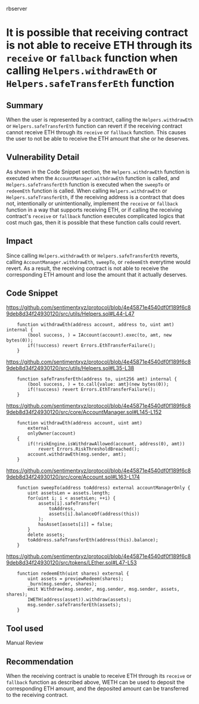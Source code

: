 rbserver
# It is possible that receiving contract is not able to receive ETH through its `receive` or `fallback` function when calling `Helpers.withdrawEth` or `Helpers.safeTransferEth` function

## Summary
When the user is represented by a contract, calling the `Helpers.withdrawEth` or `Helpers.safeTransferEth` function can revert if the receiving contract cannot receive ETH through its `receive` or `fallback` function. This causes the user to not be able to receive the ETH amount that she or he deserves.

## Vulnerability Detail
As shown in the Code Snippet section, the `Helpers.withdrawEth` function is executed when the `AccountManager.withdrawEth` function is called, and `Helpers.safeTransferEth` function is executed when the `sweepTo` or `redeemEth` function is called. When calling `Helpers.withdrawEth` or `Helpers.safeTransferEth`, if the receiving address is a contract that does not, intentionally or unintentionally, implement the `receive` or `fallback` function in a way that supports receiving ETH, or if calling the receiving contract's `receive` or `fallback` function executes complicated logics that cost much gas, then it is possible that these function calls could revert.

## Impact
Since calling `Helpers.withdrawEth` or `Helpers.safeTransferEth` reverts, calling `AccountManager.withdrawEth`, `sweepTo`, or `redeemEth` everytime would revert. As a result, the receiving contract is not able to receive the corresponding ETH amount and lose the amount that it actually deserves.

## Code Snippet
https://github.com/sentimentxyz/protocol/blob/4e45871e4540df0f189f6c89deb8d34f24930120/src/utils/Helpers.sol#L44-L47
```solidity
    function withdrawEth(address account, address to, uint amt) internal {
        (bool success, ) = IAccount(account).exec(to, amt, new bytes(0));
        if(!success) revert Errors.EthTransferFailure();
    }
```

https://github.com/sentimentxyz/protocol/blob/4e45871e4540df0f189f6c89deb8d34f24930120/src/utils/Helpers.sol#L35-L38
```solidity
    function safeTransferEth(address to, uint256 amt) internal {
        (bool success, ) = to.call{value: amt}(new bytes(0));
        if(!success) revert Errors.EthTransferFailure();
    }
```

https://github.com/sentimentxyz/protocol/blob/4e45871e4540df0f189f6c89deb8d34f24930120/src/core/AccountManager.sol#L145-L152
```solidity
    function withdrawEth(address account, uint amt)
        external
        onlyOwner(account)
    {
        if(!riskEngine.isWithdrawAllowed(account, address(0), amt))
            revert Errors.RiskThresholdBreached();
        account.withdrawEth(msg.sender, amt);
    }
```

https://github.com/sentimentxyz/protocol/blob/4e45871e4540df0f189f6c89deb8d34f24930120/src/core/Account.sol#L163-L174
```solidity
    function sweepTo(address toAddress) external accountManagerOnly {
        uint assetsLen = assets.length;
        for(uint i; i < assetsLen; ++i) {
            assets[i].safeTransfer(
                toAddress,
                assets[i].balanceOf(address(this))
            );
            hasAsset[assets[i]] = false;
        }
        delete assets;
        toAddress.safeTransferEth(address(this).balance);
    }
```

https://github.com/sentimentxyz/protocol/blob/4e45871e4540df0f189f6c89deb8d34f24930120/src/tokens/LEther.sol#L47-L53
```solidity
    function redeemEth(uint shares) external {
        uint assets = previewRedeem(shares);
        _burn(msg.sender, shares);
        emit Withdraw(msg.sender, msg.sender, msg.sender, assets, shares);
        IWETH(address(asset)).withdraw(assets);
        msg.sender.safeTransferEth(assets);
    }
```

## Tool used
Manual Review

## Recommendation
When the receiving contract is unable to receive ETH through its `receive` or `fallback` function as described above, WETH can be used to deposit the corresponding ETH amount, and the deposited amount can be transferred to the receiving contract.